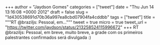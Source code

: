 
+++
author = "Jaydson Gomes"
categories = ["tweet"]
date = "Thu Jun 14 13:16:08 +0000 2012"
draft = false
slug = "1d430538691d70b36a997ea8cbd07904fa4cddbb"
tags = ["tweet"]
title = """RT @braziljs: Pessoal, em..."""
tweet = true
micro = true
tweet_url = "https://twitter.com/jaydson/status/213258524115996672"
+++
RT @braziljs: Pessoal, em breve, muito breve, a grade com os primeiros palestrantes confirmados será divulgada :)
